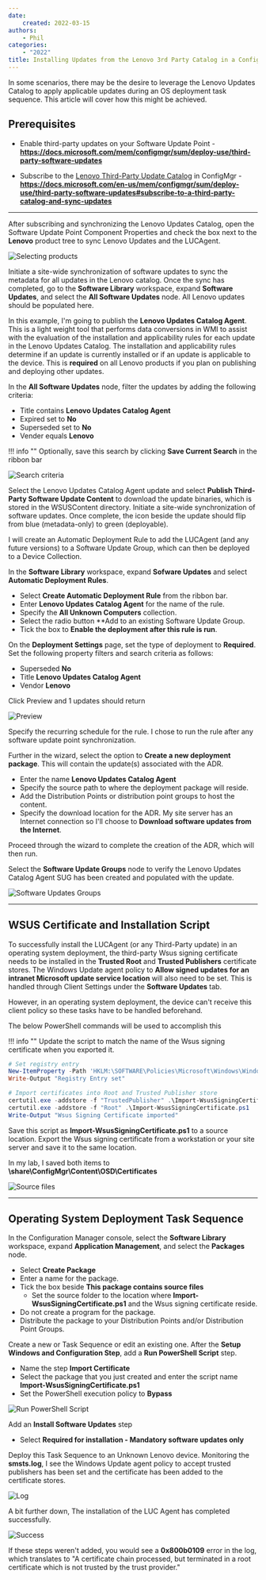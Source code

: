 ```yaml
---
date:
    created: 2022-03-15
authors:
    - Phil
categories:
    - "2022"
title: Installing Updates from the Lenovo 3rd Party Catalog in a ConfigMgr Operating System Deployment
---
```


In some scenarios, there may be the desire to leverage the Lenovo Updates Catalog to apply applicable updates during an OS deployment task sequence. This article will cover how this might be achieved.
<!-- more -->
## Prerequisites

- Enable third-party updates on your Software Update Point - **<https://docs.microsoft.com/mem/configmgr/sum/deploy-use/third-party-software-updates>**

- Subscribe to the [Lenovo Third-Party Update Catalog](https://blog.lenovocdrt.com/#/2020/lucv3) in ConfigMgr - **<https://docs.microsoft.com/en-us/mem/configmgr/sum/deploy-use/third-party-software-updates#subscribe-to-a-third-party-catalog-and-sync-updates>**

---

After subscribing and synchronizing the Lenovo Updates Catalog, open the Software Update Point Component Properties and check the box next to the **Lenovo** product tree to sync Lenovo Updates and the LUCAgent.

![Selecting products](img/2022/configmgr_osd_updates/image1.jpg)

Initiate a site-wide synchronization of software updates to sync the metadata for all updates in the Lenovo catalog. Once the sync has completed, go to the **Software Library** workspace, expand **Software Updates**, and select the **All Software Updates** node. All Lenovo updates should be populated here.

In this example, I'm going to publish the **Lenovo Updates Catalog Agent**. This is a light weight tool that performs data conversions in WMI to assist with the evaluation of the installation and applicability rules for each update in the Lenovo Updates Catalog. The installation and applicability rules determine if an update is currently installed or if an update is applicable to the device. This is **required** on all Lenovo products if you plan on publishing and deploying other updates.

In the **All Software Updates** node, filter the updates by adding the following criteria:

- Title contains **Lenovo Updates Catalog Agent**
- Expired set to **No**
- Superseded set to **No**
- Vender equals **Lenovo**

!!! info ""
    Optionally, save this search by clicking **Save Current Search** in the ribbon bar

![Search criteria](img/2022/configmgr_osd_updates/image2.jpg)

Select the Lenovo Updates Catalog Agent update and select **Publish Third-Party Software Update Content** to download the update binaries, which is stored in the WSUSContent directory. Initiate a site-wide synchronization of software updates. Once complete, the icon beside the update should flip from blue (metadata-only) to green (deployable).

I will create an Automatic Deployment Rule to add the LUCAgent (and any future versions) to a Software Update Group, which can then be deployed to a Device Collection.

In the **Software Library** workspace, expand **Sofware Updates** and select **Automatic Deployment Rules**.

- Select **Create Automatic Deployment Rule** from the ribbon bar.
- Enter **Lenovo Updates Catalog Agent** for the name of the rule.
- Specify the **All Unknown Computers** collection.
- Select the radio button **Add to an existing Software Update Group.
- Tick the box to **Enable the deployment after this rule is run**.

On the **Deployment Settings** page, set the type of deployment to **Required**.
Set the following property filters and search criteria as follows:

- Superseded **No**
- Title **Lenovo Updates Catalog Agent**
- Vendor **Lenovo**

Click Preview and 1 updates should return

![Preview](img/2022/configmgr_osd_updates/image3.jpg)

Specify the recurring schedule for the rule. I chose to run the rule after any software update point synchronization.

Further in the wizard, select the option to **Create a new deployment package**. This will contain the update(s) associated with the ADR.

- Enter the name **Lenovo Updates Catalog Agent**
- Specify the source path to where the deployment package will reside.
- Add the Distribution Points or distribution point groups to host the content.
- Specify the download location for the ADR. My site server has an Internet connection so I'll choose to **Download software updates from the Internet**.

Proceed through the wizard to complete the creation of the ADR, which will then run.

Select the **Software Update Groups** node to verify the Lenovo Updates Catalog Agent SUG has been created and populated with the update.

![Software Updates Groups](img/2022/configmgr_osd_updates/image4.jpg)

---

## WSUS Certificate and Installation Script

To successfully install the LUCAgent (or any Third-Party update) in an operating system deployment, the third-party Wsus signing certificate needs to be installed in the **Trusted Root** and **Trusted Publishers** certificate stores. The Windows Update agent policy to **Allow signed updates for an intranet Microsoft update service location** will also need to be set. This is handled through Client Settings under the **Software Updates** tab.

However, in an operating system deployment, the device can't receive this client policy so these tasks have to be handled beforehand.

The below PowerShell commands will be used to accomplish this

!!! info ""
    Update the script to match the name of the Wsus signing certificate when you exported it.

```powershell
# Set registry entry
New-ItemProperty -Path 'HKLM:\SOFTWARE\Policies\Microsoft\Windows\WindowsUpdate' -Name AcceptTrustedPublisherCerts -PropertyType DWord -Value 1
Write-Output "Registry Entry set"

# Import certificates into Root and Trusted Publisher store
certutil.exe -addstore -f "TrustedPublisher" .\Import-WsusSigningCertificate.ps1
certutil.exe -addstore -f "Root" .\Import-WsusSigningCertificate.ps1
Write-Output "Wsus Signing Certificate imported"
```

Save this script as **Import-WsusSigningCertificate.ps1** to a source location. Export the Wsus signing certificate from a workstation or your site server and save it to the same location.

In my lab, I saved both items to **\\share\ConfigMgr\Content\OSD\Certificates**

![Source files](img/2022/configmgr_osd_updates/image5.jpg)

---

## Operating System Deployment Task Sequence

In the Configuration Manager console, select the **Software Library** workspace, expand **Application Management**, and select the **Packages** node.

- Select **Create Package**
- Enter a name for the package.
- Tick the box beside **This package contains source files**
  - Set the source folder to the location where **Import-WsusSigningCertificate.ps1** and the Wsus signing certificate reside.
- Do not create a program for the package.
- Distribute the package to your Distribution Points and/or Distribution Point Groups.

Create a new or Task Sequence or edit an existing one. After the **Setup Windows and Configuration Step**, add a **Run PowerShell Script** step.

- Name the step **Import Certificate**
- Select the package that you just created and enter the script name **Import-WsusSigningCertificate.ps1**
- Set the PowerShell execution policy to **Bypass**

![Run PowerShell Script](img/2022/configmgr_osd_updates/image6.jpg)

Add an **Install Software Updates** step

- Select **Required for installation - Mandatory software updates only**

Deploy this Task Sequence to an Unknown Lenovo device. Monitoring the **smsts.log**, I see the Windows Update agent policy to accept trusted publishers has been set and the certificate has been added to the certificate stores.

![Log](img/2022/configmgr_osd_updates/image7.jpg)

A bit further down, The installation of the LUC Agent has completed successfully.

![Success](img/2022/configmgr_osd_updates/image8.jpg)

If these steps weren't added, you would see a **0x800b0109** error in the log, which translates to "A certificate chain processed, but terminated in a root certificate which is not trusted by the trust provider."
